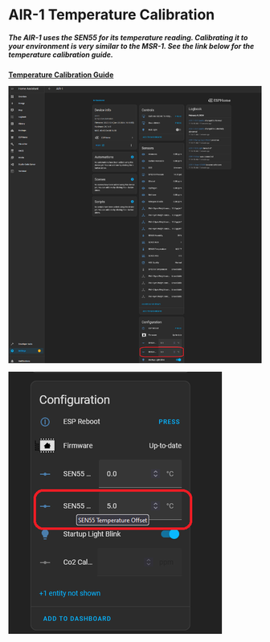 # AIR-1 Temperature Calibration

##### The AIR-1 uses the SEN55 for its temperature reading. Calibrating it to your environment is very similar to the MSR-1. See the link below for the temperature calibration guide.  
  
[**Temperature Calibration Guide**](https://wiki.apolloautomation.cloud/books/msr-1/page/msr-1-temperature-humidity-offsets "Temperature Calibration Guide")  
  
![AIR-1 Temperature Offset.png](../assets/air-1-temperature-offset.png)  
  
![AIR-1 Temperature Offset 2.png](../assets/air-1-temperature-offset-2.png)